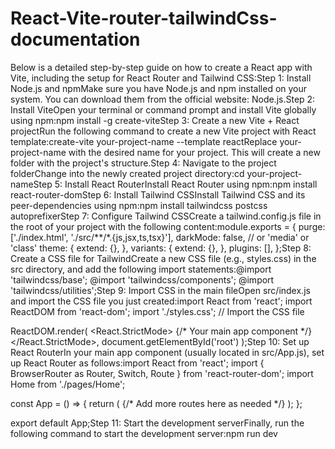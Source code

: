 # React-Vite-router-tailwindCss-documentation
Below is a detailed step-by-step guide on how to create a React app with Vite, including the setup for React Router and Tailwind CSS:Step 1: Install Node.js and npmMake sure you have Node.js and npm installed on your system. You can download them from the official website: Node.js.Step 2: Install ViteOpen your terminal or command prompt and install Vite globally using npm:npm install -g create-viteStep 3: Create a new Vite + React projectRun the following command to create a new Vite project with React template:create-vite your-project-name --template reactReplace your-project-name with the desired name for your project. This will create a new folder with the project's structure.Step 4: Navigate to the project folderChange into the newly created project directory:cd your-project-nameStep 5: Install React RouterInstall React Router using npm:npm install react-router-domStep 6: Install Tailwind CSSInstall Tailwind CSS and its peer-dependencies using npm:npm install tailwindcss postcss autoprefixerStep 7: Configure Tailwind CSSCreate a tailwind.config.js file in the root of your project with the following content:module.exports = {
  purge: ['./index.html', './src/**/*.{js,jsx,ts,tsx}'],
  darkMode: false, // or 'media' or 'class'
  theme: {
    extend: {},
  },
  variants: {
    extend: {},
  },
  plugins: [],
};Step 8: Create a CSS file for TailwindCreate a new CSS file (e.g., styles.css) in the src directory, and add the following import statements:@import 'tailwindcss/base';
@import 'tailwindcss/components';
@import 'tailwindcss/utilities';Step 9: Import CSS in the main fileOpen src/index.js and import the CSS file you just created:import React from 'react';
import ReactDOM from 'react-dom';
import './styles.css'; // Import the CSS file

ReactDOM.render(
  <React.StrictMode>
    {/* Your main app component */}
  </React.StrictMode>,
  document.getElementById('root')
);Step 10: Set up React RouterIn your main app component (usually located in src/App.js), set up React Router as follows:import React from 'react';
import { BrowserRouter as Router, Switch, Route } from 'react-router-dom';
import Home from './pages/Home';

const App = () => {
  return (
    <Router>
      <Switch>
        <Route exact path="/" component={Home} />
        {/* Add more routes here as needed */}
      </Switch>
    </Router>
  );
};

export default App;Step 11: Start the development serverFinally, run the following command to start the development server:npm run dev
